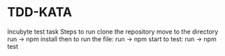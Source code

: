 # TDD-KATA
Incubyte test task
Steps to run
clone the repository
move to the directory
run -> npm install
then to run the file: run -> npm start
to test: run -> npm test
